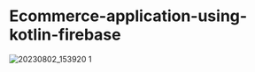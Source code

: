 # Ecommerce-application-using-kotlin-firebase

![20230802_153920 1](https://github.com/vaibhavaiscoder/Ecommerce-application-using-kotlin-firebase/assets/93149685/7620970c-8974-409f-a0bf-50d6059371c6)
